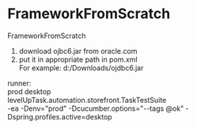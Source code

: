 # FrameworkFromScratch
FrameworkFromScratch

1) download ojbc6.jar from oracle.com
2) put it in appropriate path in pom.xml <br/>
   For example: <systemPath>d:/Downloads/ojdbc6.jar</systemPath>

runner: <br/>
  prod          desktop </br>
  levelUpTask.automation.storefront.TaskTestSuite <br/>
  -ea -Denv="prod" -Dcucumber.options="--tags @ok" -Dspring.profiles.active=desktop <br/>
  

